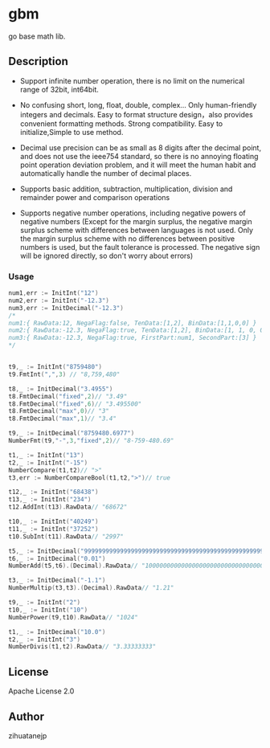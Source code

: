 # gbm
go base math lib.

## Description

* Support infinite number operation, 
there is no limit on the numerical range of 32bit, int64bit.

* No confusing short, long, float, double, complex...
  Only human-friendly integers and decimals.
  Easy to format structure design，also provides convenient formatting methods.
  Strong compatibility. Easy to initialize,Simple to use method.
  
 * Decimal use precision can be as small as 8 digits after the decimal point, 
 and does not use the ieee754 standard, 
 so there is no annoying floating point operation deviation problem,
  and it will meet the human habit and automatically handle the number of decimal places.
 
 * Supports basic addition, subtraction, multiplication,
 division and remainder power and comparison operations
 
 * Supports negative number operations, 
 including negative powers of negative numbers
 (Except for the margin surplus, 
 the negative margin surplus scheme with differences between languages is not used. 
 Only the margin surplus scheme with no differences between positive numbers is used,
  but the fault tolerance is processed. The negative sign will be ignored directly, 
  so don't worry about errors)
  
 ### Usage
 
 ```go
num1,err := InitInt("12")
num2,err := InitInt("-12.3")
num3,err := InitDecimal("-12.3")
/*
num1:{ RawData:12, NegaFlag:false, TenData:[1,2], BinData:[1,1,0,0] }
num2:{ RawData:-12.3, NegaFlag:true, TenData:[1,2], BinData:[1, 1, 0, 0] }
num3:{ RawData:-12.3, NegaFlag:true, FirstPart:num1, SecondPart:[3] }
*/


t9,_ := InitInt("8759480")
t9.FmtInt(",",3) // "8,759,480"

t8,_ := InitDecimal("3.4955")
t8.FmtDecimal("fixed",2)// "3.49" 
t8.FmtDecimal("fixed",6)// "3.495500"
t8.FmtDecimal("max",0)// "3" 
t8.FmtDecimal("max",1)// "3.4"

t9,_ := InitDecimal("8759480.6977")
NumberFmt(t9,"-",3,"fixed",2)// "8-759-480.69"

t1,_ := InitInt("13")
t2,_ := InitInt("-15")
NumberCompare(t1,t2)// ">"
t3,err := NumberCompareBool(t1,t2,">")// true

t12,_ := InitInt("68438")
t13,_ := InitInt("234")
t12.AddInt(t13).RawData// "68672"

t10,_ := InitInt("40249")
t11,_ := InitInt("37252")
t10.SubInt(t11).RawData// "2997"

t5,_ := InitDecimal("9999999999999999999999999999999999999999999999999999999999999999999.99")
t6,_ := InitDecimal("0.01")
NumberAdd(t5,t6).(Decimal).RawData// "10000000000000000000000000000000000000000000000000000000000000000000.0"

t3,_ := InitDecimal("-1.1")
NumberMultip(t3,t3).(Decimal).RawData// "1.21"

t9,_ := InitInt("2")
t10,_ := InitInt("10")
NumberPower(t9,t10).RawData// "1024"

t1,_ := InitDecimal("10.0")
t2,_ := InitInt("3")
NumberDivis(t1,t2).RawData// "3.33333333"

```
  
 ## License
 
 Apache License 2.0
 
## Author

zihuatanejp 